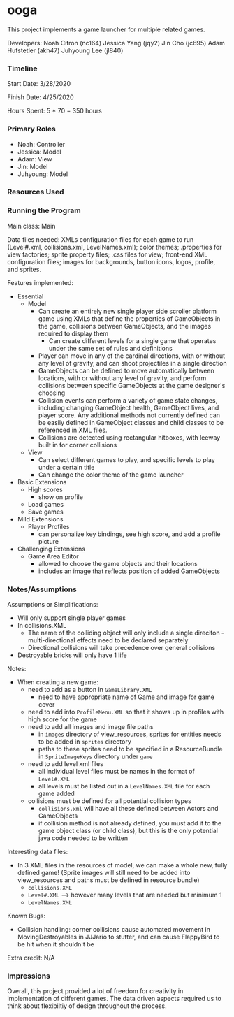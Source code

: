 ooga
====

This project implements a game launcher for multiple related games.

Developers:
Noah Citron (nc164)
Jessica Yang (jqy2)
Jin Cho (jc695)
Adam Hufstetler (akh47)
Juhyoung Lee (jl840)


### Timeline

Start Date: 3/28/2020

Finish Date: 4/25/2020

Hours Spent: 5 * 70 = 350 hours

### Primary Roles
- Noah: Controller
- Jessica: Model
- Adam: View
- Jin: Model
- Juhyoung: Model

### Resources Used


### Running the Program

Main class: Main

Data files needed: XMLs configuration files for each game to run (Level#.xml, collisions.xml, LevelNames.xml); color themes; .properties for view factories; sprite property files; .css files for view; front-end XML configuration files; images for backgrounds, button icons, logos, profile, and sprites.

Features implemented:
- Essential
    - Model
        - Can create an entirely new single player side scroller platform game using XMLs that define the properties of GameObjects in the game, collisions between GameObjects, and the images required to display them
            - Can create different levels for a single game that operates under the same set of rules and definitions
        - Player can move in any of the cardinal directions, with or without any level of gravity, and can shoot projectiles in a single direction
        - GameObjects can be defined to move automatically between locations, with or without any level of gravity, and perform collisions between specific GameObjects at the game designer's choosing
        - Collision events can perform a variety of game state changes, including changing GameObject health, GameObject lives, and player score. Any additional methods not currently defined can be easily defined in GameObject classes and child classes to be referenced in XML files.
        - Collisions are detected using rectangular hitboxes, with leeway built in for corner collisions
    - View
        - Can select different games to play, and specific levels to play under a certain title
        - Can change the color theme of the game launcher
- Basic Extensions
    - High scores
        - show on profile
    - Load games
    - Save games
- Mild Extensions
    - Player Profiles
        - can personalize key bindings, see high score, and add a profile picture
- Challenging Extensions
    - Game Area Editor
        - allowed to choose the game objects and their locations
        - includes an image that reflects position of added GameObjects

### Notes/Assumptions
Assumptions or Simplifications:
- Will only support single player games
- In collisions.XML
    - The name of the colliding object will only include a single direciton - multi-directional effects need to be declared separately
    - Directional collisions will take precedence over general collisions
- Destroyable bricks will only have 1 life

Notes:
- When creating a new game:
    - need to add as a button in `GameLibrary.XML`
        - need to have appropriate name of Game and image for game cover
    - need to add into `ProfileMenu.XML` so that it shows up in profiles with high score for the game
    - need to add all images and image file paths
        - in `images` directory of view_resources, sprites for entities needs to be added in `sprites` directory
        - paths to these sprites need to be specified in a ResourceBundle in `SpriteImageKeys` directory under `game`
    - need to add level xml files
        - all individual level files must be names in the format of `Level#.XML`
        - all levels must be listed out in a `LevelNames.XML` file for each game added
    - collisions must be defined for all potential collision types
        - `collisions.xml` will have all these defined between Actors and GameObjects
        - if collision method is not already defined, you must add it to the game object class (or child class), but this is the only potential java code needed to be written

Interesting data files:
- In 3 XML files in the resources of model, we can make a whole new, fully defined game! (Sprite images will still need to be added into view_resources and paths must be defined in resource bundle)
    - `collisions.XML`
    - `Level#.XML` --> however many levels that are needed but minimum 1
    - `LevelNames.XML`

Known Bugs:
- Collision handling: corner collisions cause automated movement in MovingDestroyables in JJJario to stutter, and can cause FlappyBird to be hit when it shouldn't be

Extra credit: N/A


### Impressions

Overall, this project provided a lot of freedom for creativity in implementation of different games. The data driven aspects required us to think about flexibiltiy of design throughout the process. 
